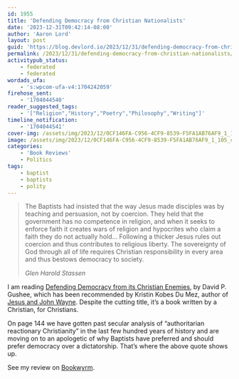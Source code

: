 ```yaml
---
id: 1955
title: 'Defending Democracy from Christian Nationalists'
date: '2023-12-31T09:42:14-08:00'
author: 'Aaron Lord'
layout: post
guid: 'https://blog.devlord.io/2023/12/31/defending-democracy-from-christian-nationalists/'
permalink: /2023/12/31/defending-democracy-from-christian-nationalists/
activitypub_status:
    - federated
    - federated
wordads_ufa:
    - 's:wpcom-ufa-v4:1704242059'
firehose_sent:
    - '1704044540'
reader_suggested_tags:
    - '["Religion","History","Poetry","Philosophy","Writing"]'
timeline_notification:
    - '1704044541'
cover-img: /assets/img/2023/12/0CF146FA-C956-4CF9-8539-F5FA1AB76AF9_1_105_c.jpeg
image: /assets/img/2023/12/0CF146FA-C956-4CF9-8539-F5FA1AB76AF9_1_105_c.jpeg
categories:
    - 'Book Reviews'
    - Politics
tags:
    - baptist
    - baptists
    - polity
---
```


<!-- wp:quote -->
<blockquote class="wp-block-quote"><!-- wp:paragraph -->
<p>The Baptists had insisted that the way Jesus made disciples was by teaching and persuasion, not by coercion. They held that the government has no competence in religion, and when it seeks to enforce faith it creates wars of religion and hypocrites who claim a faith they do not actually hold... Following a thicker Jesus rules out coercion and thus contributes to religious liberty. The sovereignty of God through all of life requires Christian responsibility in every area and thus bestows democracy to society.</p>
<!-- /wp:paragraph --><cite>Glen Harold Stassen</cite></blockquote>
<!-- /wp:quote -->

<!-- wp:paragraph -->
<p>I am reading <a href="https://bookwyrm.social/book/1462496/s/defending-democracy-from-its-christian-enemies">Defending Democracy from its Christian Enemies</a>, by David P. Gushee, which has been recommended by Kristin Kobes Du Mez, author of <a href="https://bookwyrm.social/book/95018/s/jesus-and-john-wayne">Jesus and John Wayne</a>. Despite the cutting title, it’s a book written by a Christian, for Christians.</p>
<!-- /wp:paragraph -->

<!-- wp:paragraph -->
<p>On page 144 we have gotten past secular analysis of “authoritarian reactionary Christianity” in the last few hundred years of history and are moving on to an apologetic of why Baptists have preferred and should prefer democracy over a dictatorship. That’s where the above quote shows up.</p>
<!-- /wp:paragraph -->

<!-- wp:paragraph -->
<p>See my review on <a href="https://bookwyrm.social/user/devlord/review/3443668/s/a-proper-takedown-of-christian-nationalism-but-it-seems-to-be-for-a-specific-audience#anchor-3443668">Bookwyrm</a>.</p>
<!-- /wp:paragraph -->
